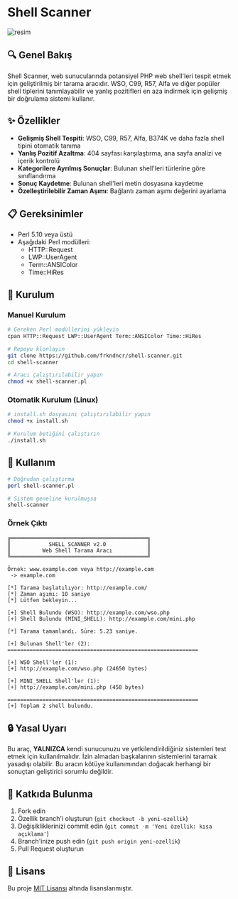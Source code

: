 # Shell Scanner

![resim](https://github.com/user-attachments/assets/bf559926-ef1f-4484-8146-fddec480b327)



## 🔍 Genel Bakış

Shell Scanner, web sunucularında potansiyel PHP web shell'leri tespit etmek için geliştirilmiş bir tarama aracıdır. WSO, C99, R57, Alfa ve diğer popüler shell tiplerini tanımlayabilir ve yanlış pozitifleri en aza indirmek için gelişmiş bir doğrulama sistemi kullanır.

## ✨ Özellikler

- **Gelişmiş Shell Tespiti**: WSO, C99, R57, Alfa, B374K ve daha fazla shell tipini otomatik tanıma
- **Yanlış Pozitif Azaltma**: 404 sayfası karşılaştırma, ana sayfa analizi ve içerik kontrolü
- **Kategorilere Ayrılmış Sonuçlar**: Bulunan shell'leri türlerine göre sınıflandırma
- **Sonuç Kaydetme**: Bulunan shell'leri metin dosyasına kaydetme
- **Özelleştirilebilir Zaman Aşımı**: Bağlantı zaman aşımı değerini ayarlama

## 📋 Gereksinimler

- Perl 5.10 veya üstü
- Aşağıdaki Perl modülleri:
  - HTTP::Request
  - LWP::UserAgent
  - Term::ANSIColor
  - Time::HiRes

## 🔧 Kurulum

### Manuel Kurulum

```bash
# Gereken Perl modüllerini yükleyin
cpan HTTP::Request LWP::UserAgent Term::ANSIColor Time::HiRes

# Repoyu klonlayın
git clone https://github.com/frkndncr/shell-scanner.git
cd shell-scanner

# Aracı çalıştırılabilir yapın
chmod +x shell-scanner.pl
```

### Otomatik Kurulum (Linux)

```bash
# install.sh dosyasını çalıştırılabilir yapın
chmod +x install.sh

# Kurulum betiğini çalıştırın
./install.sh
```

## 🚀 Kullanım

```bash
# Doğrudan çalıştırma
perl shell-scanner.pl

# Sistem geneline kurulmuşsa
shell-scanner
```

### Örnek Çıktı

```
╔═══════════════════════════════════════════╗
║            SHELL SCANNER v2.0             ║
║          Web Shell Tarama Aracı           ║
╚═══════════════════════════════════════════╝

Örnek: www.example.com veya http://example.com
 -> example.com

[*] Tarama başlatılıyor: http://example.com/
[*] Zaman aşımı: 10 saniye
[*] Lütfen bekleyin...

[+] Shell Bulundu (WSO): http://example.com/wso.php
[+] Shell Bulundu (MINI_SHELL): http://example.com/mini.php

[*] Tarama tamamlandı. Süre: 5.23 saniye.

[+] Bulunan Shell'ler (2):
============================================================

[+] WSO Shell'ler (1):
[+] http://example.com/wso.php (24650 bytes)

[+] MINI_SHELL Shell'ler (1):
[+] http://example.com/mini.php (458 bytes)

============================================================
[+] Toplam 2 shell bulundu.
```

## 🔒 Yasal Uyarı

Bu araç, **YALNIZCA** kendi sunucunuzu ve yetkilendirildiğiniz sistemleri test etmek için kullanılmalıdır. İzin almadan başkalarının sistemlerini taramak yasadışı olabilir. Bu aracın kötüye kullanımından doğacak herhangi bir sonuçtan geliştirici sorumlu değildir.

## 🤝 Katkıda Bulunma

1. Fork edin
2. Özellik branch'i oluşturun (`git checkout -b yeni-ozellik`)
3. Değişikliklerinizi commit edin (`git commit -m 'Yeni özellik: kısa açıklama'`)
4. Branch'inize push edin (`git push origin yeni-ozellik`)
5. Pull Request oluşturun

## 📜 Lisans

Bu proje [MIT Lisansı](LICENSE) altında lisanslanmıştır.
